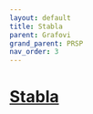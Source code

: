 ```yaml
---
layout: default
title: Stabla
parent: Grafovi
grand_parent: PRSP
nav_order: 3
---
```


# [Stabla](https://cses.fi/book/book.pdf#chapter.14)

